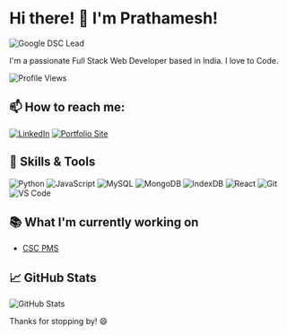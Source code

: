 # Hi there! 👋 I'm Prathamesh!

![Google DSC Lead](https://img.shields.io/badge/Google%20DSC%20Lead-Active-blue?style=flat-square&logo=google)

I'm a passionate Full Stack Web Developer based in India. I love to Code. 

![Profile Views](https://komarev.com/ghpvc/?username=prathamsakhare&color=blueviolet)

## 📫 How to reach me:

[![LinkedIn](https://img.shields.io/badge/LinkedIn-Prathamesh-blue?style=flat-square&logo=linkedin)](https://www.linkedin.com/in/prathampsakhare/)
[![Portfolio Site](https://img.shields.io/badge/Website-MyWebsite-blue?style=flat-square&logo=google-chrome)](https://portfolio-prathamps.netlify.app/)

## 💼 Skills & Tools

![Python](https://img.shields.io/badge/Python-blue?style=flat-square&logo=python)
![JavaScript](https://img.shields.io/badge/JavaScript-blue?style=flat-square&logo=javascript)
![MySQL](https://img.shields.io/badge/mysql-blue?style=flat-square&logo=mysql)
![MongoDB](https://img.shields.io/badge/MongoDB-blue?style=flat-square&logo=mongodb)
![IndexDB](https://img.shields.io/badge/IndexedDB-blue?style=flat-square&logo=database)
![React](https://img.shields.io/badge/React-blue?style=flat-square&logo=react)
![Git](https://img.shields.io/badge/Git-blue?style=flat-square&logo=git)
![VS Code](https://img.shields.io/badge/VS%20Code-blue?style=flat-square&logo=visual-studio-code)



## 📚 What I'm currently working on

- [CSC PMS](https://csc-dev-henna.vercel.app/)

## 📈 GitHub Stats

![GitHub Stats](https://github-readme-stats.vercel.app/api?username=prathamsakhare&show_icons=true&theme=radical)



Thanks for stopping by! 😄
